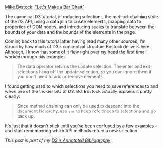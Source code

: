[Mike Bostock: "Let's Make a Bar Chart"][article]

The canonical D3 tutorial, introducing selections, the method-chaining style of the D3 API, using a data join to create elements, mapping data to properties of DOM nodes, and introducing scales to translate between the bounds of your data and the bounds of the elements in the page.

Coming back to this tutorial after having read many other sources, I'm struck by how much of D3's conceptual structure Bostock delivers here. Although, I know that some of it flew right over my head the first time I worked through this example:

> The data operator returns the update selection. The enter and exit selections hang off the update selection, so you can ignore them if you don’t need to add or remove elements.

I found getting used to which selections you need to save references to and
when one of the trickier bits of D3. But Bostock actually explains it pretty
clearly:

> Since method chaining can only be used to descend into the document hierarchy, use `var` to keep references to selections and go back up.

It's just that it doesn't stick until you've been confused by a few examples - and start remembering which API methods return a new selection.

_This post is part of my [D3.js Annotated Bibliography][d3biblio]_

[article]: http://bost.ocks.org/mike/bar/ "Let's Make a Bar Chart"
[d3biblio]: http://www.poorlytrainedape.com/tag/d3-bibliography/ "D3.js Annotated Bibliography"